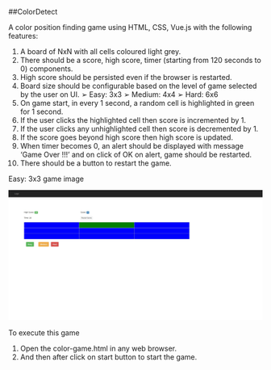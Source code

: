 ##ColorDetect

A color position finding game using HTML, CSS, Vue.js with the following features:
1. A board of NxN with all cells coloured light grey.
2. There should be a score, high score, timer (starting from 120 seconds to 0) components.
3. High score should be persisted even if the browser is restarted.
4. Board size should be configurable based on the level of game selected by the user on UI.
➢ Easy: 3x3
➢ Medium: 4x4
➢ Hard: 6x6
5. On game start, in every 1 second, a random cell is highlighted in green for 1 second.
6. If the user clicks the highlighted cell then score is incremented by 1.
7. If the user clicks any unhighlighted cell then score is decremented by 1.
8. If the score goes beyond high score then high score is updated.
9. When timer becomes 0, an alert should be displayed with message ‘Game Over !!!’ and
on click of OK on alert, game should be restarted.
10. There should be a button to restart the game.

Easy: 3x3 game image

![alt text](/images/color-game.jpg)

To execute this game
1. Open the color-game.html in any web browser.
2. And then after click on start button to start the game.
